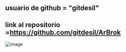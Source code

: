 ## usuario de github = "gitdesil"
## link al repositorio =https://github.com/gitdesil/ArBrok

![image](https://github.com/gitdesil/ArBrok/assets/110042826/10b67289-ae0e-40b7-a138-63b451b842fe)
